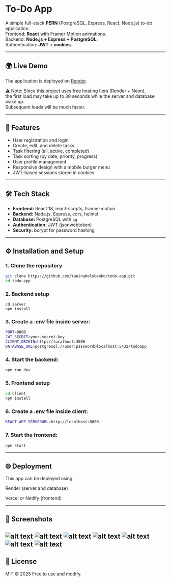 # To-Do App

A simple full-stack **PERN** (PostgreSQL, Express, React, Node.js) to-do application.  
Frontend: **React** with Framer Motion animations.  
Backend: **Node.js + Express + PostgreSQL**.  
Authentication: **JWT + cookies**.

---
## 🌍 Live Demo
The application is deployed on [Render](https://todo-app-voun.onrender.com).

⚠️ Note: Since this project uses free hosting tiers (Render + Neon),  
the first load may take up to 30 seconds while the server and database wake up.  
Subsequent loads will be much faster.

---
## 🚀 Features

- User registration and login  
- Create, edit, and delete tasks  
- Task filtering (all, active, completed)  
- Task sorting (by date, priority, progress)  
- User profile management  
- Responsive design with a mobile burger menu  
- JWT-based sessions stored in cookies  

---

## 🛠️ Tech Stack

- **Frontend:** React 18, react-scripts, framer-motion  
- **Backend:** Node.js, Express, cors, helmet  
- **Database:** PostgreSQL with `pg`  
- **Authentication:** JWT (jsonwebtoken)  
- **Security:** bcrypt for password hashing  

---

## ⚙️ Installation and Setup

### 1. Clone the repository
```bash
git clone https://github.com/YaninaHolubenko/todo-app.git
cd todo-app
```
### 2. Backend setup
```bach 
cd server
npm install
```

### 3. Create a .env file inside server:

```bash
PORT=8000
JWT_SECRET=your-secret-key
CLIENT_ORIGIN=http://localhost:3000
DATABASE_URL=postgresql://user:password@localhost:5432/todoapp
```

### 4. Start the backend:
```bash
npm run dev
```
### 5. Frontend setup
```bash
cd client
npm install
```

### 6. Create a .env file inside client:

```bash
REACT_APP_SERVERURL=http://localhost:8000
```

### 7. Start the frontend:
```bash
npm start
```
---
## 🌐 Deployment

This app can be deployed using:

Render (server and database)

Vercel or Netlify (frontend)

---
## 📸 Screenshots
![alt text](screenshots/image-1.png)
![alt text](screenshots/image-2.png)
![alt text](screenshots/image-3.png)
![alt text](screenshots/image-4.png)
![alt text](screenshots/image-5.png)
![alt text](screenshots/image-6.png)
![alt text](screenshots/image-7.png) 
---

## 📜 License

MIT © 2025
Free to use and modify.